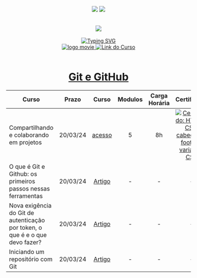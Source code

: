 <div align=center>
    <a href="https://github.com/Amanda-ribeiiro/ONE-T6/blob/main/L%C3%B3gica%20de%20Programa%C3%A7%C3%A3o/L%C3%B3gica%20de%20Programa%C3%A7%C3%A3o/HTML%20e%20CSS%20ambientes%20de%20desenvolvimento%20estrutura%20de%20arquivos%20e%20tags/README.md"><img src="https://img.shields.io/badge/Idioma-Portugu%C3%AAs-green"></a>
    <a href="https://github.com/Amanda-ribeiiro/ONE-T6/blob/main/L%C3%B3gica%20de%20Programa%C3%A7%C3%A3o/L%C3%B3gica%20de%20Programa%C3%A7%C3%A3o/HTML%20e%20CSS%20ambientes%20de%20desenvolvimento%20estrutura%20de%20arquivos%20e%20tags/README.en.md"><img src="https://img.shields.io/badge/Language-English-blue"></a>
</div>

<br>
<br>

<div align=center>
    <a href="https://cursos.alura.com.br/formacao-fase-selecao-one6" target="_blank">
        <img align="center"  src="https://github.com/Amanda-ribeiiro/ONE-T6/assets/108890154/6c5ed157-93cb-4487-85cc-075f06bf27c5">
    </a>
</div>

<br>

<div align=center>
  <a href="https://git.io/typing-svg"><img src="https://readme-typing-svg.herokuapp.com?font=Fira+Code&weight=700&size=27&pause=1000&color=5865F2&random=false&width=435&lines=Oracle+Next+Education+-+T6" alt="Typing SVG" />
  </a>
</div>


<div align="center">
    <a href="https://cursos.alura.com.br/dashboard" target="_blank">
        <img src="https://img.shields.io/badge/▶-2a2a2a?style=for-the-badge&logo=movie&logoColor=2a2a2a" target="_blank" alt="logo movie" />
        <img src="https://img.shields.io/badge/Acessar%20o%20Curso%20na%20Plataforma-DE8B36?style=for-the-badge" target="_blank" alt="Link do Curso" />
    </a>
</div>

<br>

<div align="center">
  <h1><a href="https://cursos.alura.com.br/course/git-github-compartilhando-colaborando-projetos">Git e GitHub</a></h1>
      <table align="center">
        <thead>
          <tr>
            <th>Curso</th>
            <th>Prazo</th>
            <th>Curso</th>
            <th>Modulos</th>
            <th>Carga Horária</th>
            <th>Certificado</th>
          </tr>
        </thead>
        <tbody>
          <tr>
            <td>Compartilhando e colaborando em projetos</td>
            <td align=center>20/03/24</td>
            <td align="center"><a href="https://cursos.alura.com.br/course/git-github-compartilhando-colaborando-projetos" target="_blank">acesso</a></td>
            <td align="center">5</td>
            <td align="center">8h</td>
            <td align="center">
                <a href="https://cursos.alura.com.br/certificate/amanda-ribeiro98/html-css-cabecalho-footer-variaveis-css" target="_blank">
                    <img align="center" alt="Certificado: HTML e CSS: cabeçalho, footer e variáveis CSS " src="https://img.shields.io/badge/Certificado-A435F0?style=for-the-badge&link=https://github.com/Amanda-ribeiiro/ONE-T6/assets/108890154/989a6ee1-f807-4859-b5cd-da43f867e8df">
                </a>
            </td>
          </tr>
          <tr>
            <td>O que é Git e Github: os primeiros passos nessas ferramentas</td>
            <td align=center>20/03/24</td>
            <td align="center"><a href="https://www.alura.com.br/artigos/o-que-e-git-github?_gl=1*18keje8*_ga*MjA2MTQxMDE1MS4xNjg1MDQyNjc1*_ga_1EPWSW3PCS*MTcwOTk0MDQ4MC41NS4xLjE3MDk5NDEwMTMuMC4wLjA.*_fplc*UGpNakE2JTJCcVpjWWx6JTJCQ0l1eEFlJTJGUVhJRmpXQXpTQXJHREdwbTd2bUE5cW1vY05FUWZpSHBEaiUyRkd6eFUzQXNxZjFWQlR2ZFRMNUJKeURheEF4Wmp5REdsNnJzcG1tc0ZiR2tzNUNCbyUyQk90dnpDUGR6MVhnUXdRcHlwS2Q1QSUzRCUzRA.." target="_blank">Artigo</a></td>
            <td align="center">-</td>
            <td align="center">-</td>
            <td align="center">-</td>
          </tr>
          <tr>
            <td>Nova exigência do Git de autenticação por token, o que é e o que devo fazer?</td>
            <td align=center>20/03/24</td>
            <td align="center"><a href="https://www.alura.com.br/artigos/nova-exigencia-do-git-de-autenticacao-por-token-o-que-e-o-que-devo-fazer?_gl=1*mx0gj9*_ga*MjA2MTQxMDE1MS4xNjg1MDQyNjc1*_ga_1EPWSW3PCS*MTcwOTk0MDQ4MC41NS4xLjE3MDk5NDEyMDUuMC4wLjA.*_fplc*UGpNakE2JTJCcVpjWWx6JTJCQ0l1eEFlJTJGUVhJRmpXQXpTQXJHREdwbTd2bUE5cW1vY05FUWZpSHBEaiUyRkd6eFUzQXNxZjFWQlR2ZFRMNUJKeURheEF4Wmp5REdsNnJzcG1tc0ZiR2tzNUNCbyUyQk90dnpDUGR6MVhnUXdRcHlwS2Q1QSUzRCUzRA.." target="_blank">Artigo</a></td>
            <td align="center">-</td>
            <td align="center">-</td>
            <td align="center">-</td>
          </tr>
          <tr>
            <td>Iniciando um repositório com Git</td>
            <td align=center>20/03/24</td>
            <td align="center"><a href="https://www.alura.com.br/artigos/iniciando-repositorio-git?_gl=1*mx0gj9*_ga*MjA2MTQxMDE1MS4xNjg1MDQyNjc1*_ga_1EPWSW3PCS*MTcwOTk0MDQ4MC41NS4xLjE3MDk5NDEyMDUuMC4wLjA.*_fplc*UGpNakE2JTJCcVpjWWx6JTJCQ0l1eEFlJTJGUVhJRmpXQXpTQXJHREdwbTd2bUE5cW1vY05FUWZpSHBEaiUyRkd6eFUzQXNxZjFWQlR2ZFRMNUJKeURheEF4Wmp5REdsNnJzcG1tc0ZiR2tzNUNCbyUyQk90dnpDUGR6MVhnUXdRcHlwS2Q1QSUzRCUzRA.." target="_blank">Artigo</a></td>
            <td align="center">-</td>
            <td align="center">-</td>
            <td align="center">-</td>
          </tr>
        </tbody>
      </table>  
</div>




